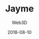 ---
title: Jayme
subtitle: Web3D
layout: default
modal-id: 2
date: 2018-08-10
img: Jayme.png
thumbnail: Jayme-thumbnail.png
alt: image-alt
project-date: April 2014
client: Start Bootstrap
category: Web3D
description: A Web3D Project using Babylon.js and Canvas

---